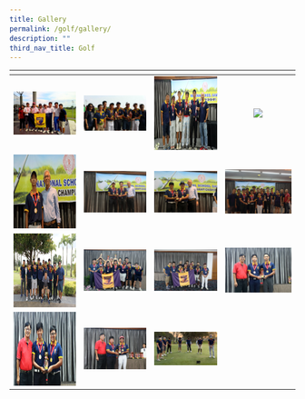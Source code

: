 ```yaml
---
title: Gallery
permalink: /golf/gallery/
description: ""
third_nav_title: Golf
---
```

<table>
<thead>
  <tr>
    <th style="width:200px"></th>
    <th style="width:200px"></th>
    <th style="width:200px"></th>
		<th style="width:200px"></th>
  </tr>
</thead>
<tbody>
  <tr>
    <td style ="text-align:center"><a href="/images/golf%201.jpeg"> <img src="/images/golf%201.jpeg" style="width:200px"></a></td>
    <td style ="text-align:center"><a href="/images/golf%202.jpeg"> <img src="/images/golf%202.jpeg" style="width:200px"></a></td>
    <td style ="text-align:center"><a href="/images/golf%203.jpeg"> <img src="/images/golf%203.jpeg" style="width:200px; height: 130px"></a></td>
    <td style ="text-align:center"><a href="/images/golf%204.png"> <img src="/images/golf%204.png" style="width:200px"></a></td>
  </tr>
   <tr>
    <td style ="text-align:center"><a href="/images/golf%205.jpeg"> <img src="/images/golf%205.jpeg" style="width:200px; height: 130px"></a></td>
    <td style ="text-align:center"><a href="/images/golf%206.jpeg"> <img src="/images/golf%206.jpeg" style="width:200px"></a></td>
    <td style ="text-align:center"><a href="/images/golf%207.jpeg"> <img src="/images/golf%207.jpeg" style="width:200px"></a></td>
    <td style ="text-align:center"><a href="/images/golf%208.jpeg"> <img src="/images/golf%208.jpeg" style="width:200px"></a></td>
  </tr>
	<tr>
    <td style ="text-align:center"><a href="/images/golf%209.jpeg"> <img src="/images/golf%209.jpeg" style="width:200px; height: 130px"></a></td>
    <td style ="text-align:center"><a href="/images/golf%2010.jpeg"> <img src="/images/golf%2010.jpeg" style="width:200px"></a></td>
		<td style ="text-align:center"><a href="/images/golf%2011.jpeg"> <img src="/images/golf%2011.jpeg" style="width:200px"></a></td>
		<td style ="text-align:center"><a href="/images/golf%2012.jpeg"> <img src="/images/golf%2012.jpeg" style="width:200px"></a></td>
	</tr>
	<tr>
    <td style ="text-align:center"><a href="/images/golf%2013.jpeg"> <img src="/images/golf%2013.jpeg" style="width:200px; height: 130px"></a></td>
    <td style ="text-align:center"><a href="/images/golf%2014.jpeg"> <img src="/images/golf%2014.jpeg" style="width:200px"></a>
		<td style ="text-align:center"><a href="/images/golf%2015.jpeg"> <img src="/images/golf%2015.jpeg" style="width:200px"></a></td>
	</tr>
</tbody>
</table>